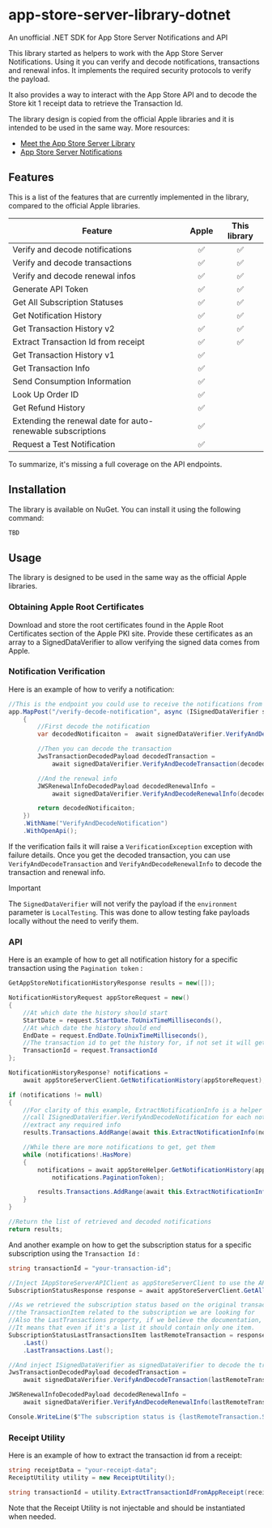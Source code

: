 # app-store-server-library-dotnet

An unofficial .NET SDK for App Store Server Notifications and API

This library started as helpers to work with the App Store Server Notifications. Using it you can verify and decode notifications, transactions and renewal infos. It implements the required security protocols to verify the payload.

It also provides a way to interact with the App Store API and to decode the Store kit 1 receipt data to retrieve the Transaction Id.

The library design is copied from the official Apple libraries and it is intended to be used in the same way.
More resources:

- [Meet the App Store Server Library](https://developer.apple.com/videos/play/wwdc2023/10143/)
- [App Store Server Notifications](https://developer.apple.com/documentation/appstoreservernotifications)

## Features

This is a list of the features that are currently implemented in the library, compared to the official Apple libraries.

| Feature                                                     | Apple | This library |
| ----------------------------------------------------------- | :---: | :----------: |
| Verify and decode notifications                             |  ✅   |      ✅      |
| Verify and decode transactions                              |  ✅   |      ✅      |
| Verify and decode renewal infos                             |  ✅   |      ✅      |
| Generate API Token                                          |  ✅   |      ✅      |
| Get All Subscription Statuses                               |  ✅   |      ✅      |
| Get Notification History                                    |  ✅   |      ✅      |
| Get Transaction History v2                                  |  ✅   |      ✅      |
| Extract Transaction Id from receipt                         |  ✅   |      ✅      |
| Get Transaction History v1                                  |  ✅   |              |
| Get Transaction Info                                        |  ✅   |              |
| Send Consumption Information                                |  ✅   |              |
| Look Up Order ID                                            |  ✅   |              |
| Get Refund History                                          |  ✅   |              |
| Extending the renewal date for auto-renewable subscriptions |  ✅   |              |
| Request a Test Notification                                 |  ✅   |              |

To summarize, it's missing a full coverage on the API endpoints.

## Installation

The library is available on NuGet. You can install it using the following command:

```bash
TBD
```

## Usage

The library is designed to be used in the same way as the official Apple libraries.

### Obtaining Apple Root Certificates

Download and store the root certificates found in the Apple Root Certificates section of the Apple PKI site. Provide these certificates as an array to a SignedDataVerifier to allow verifying the signed data comes from Apple.

### Notification Verification

Here is an example of how to verify a notification:

```csharp
//This is the endpoint you could use to receive the notifications from Apple
app.MapPost("/verify-decode-notification", async (ISignedDataVerifier signedDataVerifier, [FromBody] ResponseBodyV2 request) =>
    {
        //First decode the notification
        var decodedNotificaiton =  await signedDataVerifier.VerifyAndDecodeNotification(request.SignedPayload);

        //Then you can decode the transaction
        JwsTransactionDecodedPayload decodedTransaction =
            await signedDataVerifier.VerifyAndDecodeTransaction(decodedNotificaiton.Data.SignedTransactionInfo!);

        //And the renewal info
        JWSRenewalInfoDecodedPayload decodedRenewalInfo =
            await signedDataVerifier.VerifyAndDecodeRenewalInfo(decodedNotificaiton.Data.SignedRenewalInfo!);

        return decodedNotificaiton;
    })
    .WithName("VerifyAndDecodeNotification")
    .WithOpenApi();
```

If the verification fails it will raise a `VerificationException` exception with failure details.
Once you get the decoded transaction, you can use `VerifyAndDecodeTransaction` and `VerifyAndDecodeRenewalInfo` to decode the transaction and renewal info.

> [!IMPORTANT]  
> The `SignedDataVerifier` will not verify the payload if the `environment` parameter is `LocalTesting`. This was done to allow testing fake payloads locally without the need to verify them.

### API

Here is an example of how to get all notification history for a specific transaction using the `Pagination token` :

```csharp
GetAppStoreNotificationHistoryResponse results = new([]);

NotificationHistoryRequest appStoreRequest = new()
{
    //At which date the history should start
    StartDate = request.StartDate.ToUnixTimeMilliseconds(),
    //At which date the history should end
    EndDate = request.EndDate.ToUnixTimeMilliseconds(),
    //The transaction id to get the history for, if not set it will get all the history
    TransactionId = request.TransactionId
};

NotificationHistoryResponse? notifications =
    await appStoreServerClient.GetNotificationHistory(appStoreRequest);

if (notifications != null)
{
    //For clarity of this example, ExtractNotificationInfo is a helper method that will
    //call ISignedDataVerifier.VerifyAndDecodeNotification for each notification and
    //extract any required info
    results.Transactions.AddRange(await this.ExtractNotificationInfo(notifications));

    //While there are more notifications to get, get them
    while (notifications!.HasMore)
    {
        notifications = await appStoreHelper.GetNotificationHistory(appStoreRequest,
            notifications.PaginationToken);

        results.Transactions.AddRange(await this.ExtractNotificationInfo(notifications!));
    }
}

//Return the list of retrieved and decoded notifications
return results;
```

And another example on how to get the subscription status for a specific subscription using the `Transaction Id` :

```csharp
string transactionId = "your-transaction-id";

//Inject IAppStoreServerAPIClient as appStoreServerClient to use the API
SubscriptionStatusResponse response = await appStoreServerClient.GetAllSubscriptionStatuses(transactionId);

//As we retrieved the subscription status based on the original transaction id, the response already contains only
//the TransactionItem related to the subscription we are looking for
//Also the LastTransactions property, if we believe the documentation, only contains the most recent transaction.
//It means that even if it's a list it should contain only one item.
SubscriptionStatusLastTransactionsItem lastRemoteTransaction = response.Data
    .Last()
    .LastTransactions.Last();

//And inject ISignedDataVerifier as signedDataVerifier to decode the transaction and renewal info
JwsTransactionDecodedPayload decodedTransaction =
    await signedDataVerifier.VerifyAndDecodeTransaction(lastRemoteTransaction.SignedTransactionInfo!);

JWSRenewalInfoDecodedPayload decodedRenewalInfo =
    await signedDataVerifier.VerifyAndDecodeRenewalInfo(lastRemoteTransaction.SignedRenewalInfo!);

Console.WriteLine($"The subscription status is {lastRemoteTransaction.Status} for transaction Id {decodedTransaction.TransactionId}");
```

### Receipt Utility

Here is an example of how to extract the transaction id from a receipt:

```csharp
string receiptData = "your-receipt-data";
ReceiptUtility utility = new ReceiptUtility();

string transactionId = utility.ExtractTransactionIdFromAppReceipt(receiptData);
```

Note that the Receipt Utility is not injectable and should be instantiated when needed.
